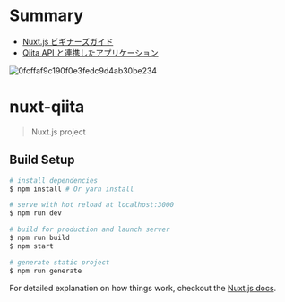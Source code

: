 # Summary

- [Nuxt.js ビギナーズガイド](https://nuxt-beginners-guide.elevenback.jp/examples/my-first-nuxt-app.html)
- [Qiita API と連携したアプリケーション](https://nuxt-qiita.netlify.com/)

![0fcffaf9c190f0e3fedc9d4ab30be234](https://user-images.githubusercontent.com/11635641/58920535-9a372100-876d-11e9-81e6-658d128d6cad.gif)

# nuxt-qiita

> Nuxt.js project

## Build Setup

``` bash
# install dependencies
$ npm install # Or yarn install

# serve with hot reload at localhost:3000
$ npm run dev

# build for production and launch server
$ npm run build
$ npm start

# generate static project
$ npm run generate
```

For detailed explanation on how things work, checkout the [Nuxt.js docs](https://github.com/nuxt/nuxt.js).

